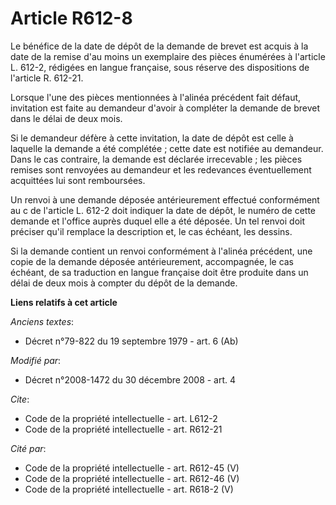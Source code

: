 # Article R612-8

Le bénéfice de la date de dépôt de la demande de brevet est acquis à la date de la remise d'au moins un exemplaire des pièces
énumérées à l'article L. 612-2, rédigées en langue française, sous réserve des dispositions de l'article R. 612-21.

Lorsque l'une des pièces mentionnées à l'alinéa précédent fait défaut, invitation est faite au demandeur d'avoir à compléter
la demande de brevet dans le délai de deux mois. 

Si le demandeur défère à cette invitation, la date de dépôt est celle à laquelle la demande a été complétée ; cette date est
notifiée au demandeur. Dans le cas contraire, la demande est déclarée irrecevable ; les pièces remises sont renvoyées au
demandeur et les redevances éventuellement acquittées lui sont remboursées. 

Un renvoi à une demande déposée antérieurement effectué conformément au c de l'article L. 612-2 doit indiquer la date de
dépôt, le numéro de cette demande et l'office auprès duquel elle a été déposée. Un tel renvoi doit préciser qu'il remplace la
description et, le cas échéant, les dessins. 

Si la demande contient un renvoi conformément à l'alinéa précédent, une copie de la demande déposée antérieurement,
accompagnée, le cas échéant, de sa traduction en langue française doit être produite dans un délai de deux mois à compter du
dépôt de la demande.

**Liens relatifs à cet article**

_Anciens textes_:

  - Décret n°79-822 du 19 septembre 1979 - art. 6 (Ab)

_Modifié par_:

  - Décret n°2008-1472 du 30 décembre 2008 - art. 4

_Cite_:

  - Code de la propriété intellectuelle - art. L612-2
  - Code de la propriété intellectuelle - art. R612-21

_Cité par_:

  - Code de la propriété intellectuelle - art. R612-45 (V)
  - Code de la propriété intellectuelle - art. R612-46 (V)
  - Code de la propriété intellectuelle - art. R618-2 (V)
